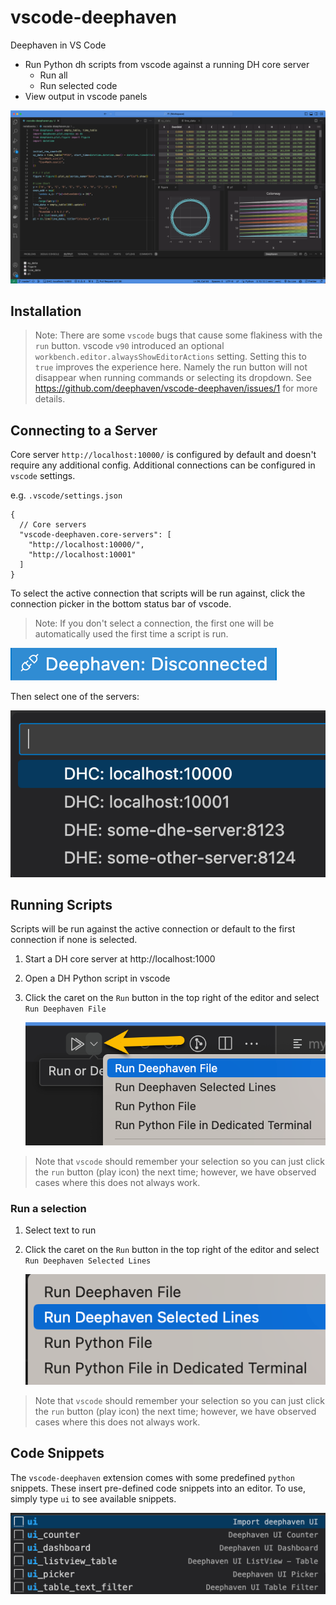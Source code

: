 # vscode-deephaven

Deephaven in VS Code

- Run Python dh scripts from vscode against a running DH core server
  - Run all
  - Run selected code
- View output in vscode panels

![Deephaven in VS Code Extension](docs/extension.png)

## Installation

> Note: There are some `vscode` bugs that cause some flakiness with the `run` button. vscode `v90` introduced an optional `workbench.editor.alwaysShowEditorActions` setting. Setting this to `true` improves the experience here. Namely the run button will not disappear when running commands or selecting its dropdown. See https://github.com/deephaven/vscode-deephaven/issues/1 for more details.

## Connecting to a Server

Core server `http://localhost:10000/` is configured by default and doesn't require any additional config. Additional connections can be configured in `vscode` settings.

e.g. `.vscode/settings.json`

```jsonc
{
  // Core servers
  "vscode-deephaven.core-servers": [
    "http://localhost:10000/",
    "http://localhost:10001"
  ]
}
```

To select the active connection that scripts will be run against, click the connection picker in the bottom status bar of vscode.

> Note: If you don't select a connection, the first one will be automatically used the first time a script is run.

![Pick Connection](docs/select-connection.png)

Then select one of the servers:

![Connection Options](docs/select-connection-options.png)

## Running Scripts

Scripts will be run against the active connection or default to the first connection if none is selected.

1. Start a DH core server at http://localhost:1000
2. Open a DH Python script in vscode
3. Click the caret on the `Run` button in the top right of the editor and select `Run Deephaven File`

   ![Deephaven: Run](docs/run.png)

> Note that `vscode` should remember your selection so you can just click the `run` button (play icon) the next time; however, we have observed cases where this does not always work.

### Run a selection

1. Select text to run
2. Click the caret on the `Run` button in the top right of the editor and select `Run Deephaven Selected Lines`

   ![Deephaven: Run Selection](docs/run-selection.png)

> Note that `vscode` should remember your selection so you can just click the `run` button (play icon) the next time; however, we have observed cases where this does not always work.

## Code Snippets

The `vscode-deephaven` extension comes with some predefined `python` snippets. These insert pre-defined code snippets into an editor. To use, simply type `ui` to see available snippets.

![Code Snippets](docs/code-snippets.png)
